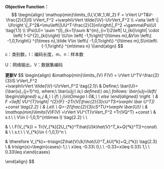 <head>
    <script src="https://cdn.mathjax.org/mathjax/latest/MathJax.js?config=TeX-AMS-MML_HTMLorMML" type="text/javascript"></script>
    <script type="text/x-mathjax-config">
        MathJax.Hub.Config({
            tex2jax: {
            skipTags: ['script', 'noscript', 'style', 'textarea', 'pre'],
            inlineMath: [['$','$']]
            }
        });
    </script>
</head>

**Objective Function：**
$$
\begin{align} \mathop{min}\limits_{U,V,W_1,W_2} F = \rVert U^T&V-\frac{2}{3}lS \rVert_F^2    	+\varphi\rVert \tilde{\\V}-U\rVert_F^2  \\    +\eta \left \| UI\right \|_F^2&+\mu\left\|UU^T-\frac{2}{3}nI\right\|_F^2    +\gamma\Psi(U) \tag{1.1}  \\      \Psi(U)= \sum ^{l}_{k=1}\sum &^{m}_{i=1}2\left| U_{ki}\right| \cdot \left( 1-U^{2}_{ki}\right) \\U\in \left[ -1,1\right]^{l\times m},&V\in \left\{ -1,0,1\right\} ^{l\times n},\tilde V\in \left\{ -1,0,1\right\} ^{l\times m},S\in\left\{-1,1\right\} ^{m\times n} \\\end{align}
$$
c：类别数，l：编码长度，m、n：样本数

U：网络输出，V：数据集编码

**更新V**
$$
\begin{align}
&\mathop{min}\limits_{V}
  F(V) = \rVert U^TV-\frac{2}{3}lS \rVert_F^2  
  	+\varphi\rVert \tilde{\\V}-U\rVert_F^2  \tag{2.1}\\
& Define\;\ \bar{U}={\bar{u}_{j=1}^n},
	where\;\ \bar{u}_j\;\ is\;\ defined\;\ as\;\ follows: 
	\bar{u}_j=\left\{
		\begin{aligned}
			u_j &,\ \ if\ \ j\in\Omega \\
            0&,\ \ else
		\end{aligned}
		\right. \\
& F =\left\| VU^{T}\right\| ^{2}_{F}
	-2Tr(V[\frac{2}{3}cU^TS+\varphi \bar U^T])
	+const \tag{2.2} \\ 
& Let\ \ Q=-2(\frac{2}{3}cS^TU+\varphi \bar{U}) \\
& \mathop{min}\limits_{V}F(V) =\rVert VU^{T}\rVert_F^2
									   +Tr(VQ^T) +const \\
& s.t.\ \ V\in \{-1,0,1\}^{n\times l} \tag{2.2} \\ \\

 
& \ \ F(V_{*k}) = Tr(V_{*k}[2U_{*k}^T\hat{U}_k\hat{V}^T_k+Q_{*k}^T])+const\\
& \ \ s.t.\ \ V_{*k}\in {-1,0,1}^n \\

& \therefore V_{*k}=-trisign(2\hat{V}_{k}\hat{U}^T_kU_{*k}+Q_{*k}) \tag{2.3} \\
& trisign(x)=\begin{cases}-1,\ \ x\leq -0.33\\ 
						  0,\ \ -0.33<x\leq 0.33\\ 
						  1,\ \ 0.33\leq x\end{cases}

\end{align}
$$
